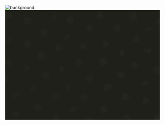 ![background](https://github.com/user-attachments/assets/1c0a9865-d872-420f-aeb3-a2f56d305b3c)
<svg width="4320" height="3072" viewBox="0 0 4320 3072" fill="none" xmlns="http://www.w3.org/2000/svg">
<g clip-path="url(#clip0_76_64)">
<rect width="4320" height="3072" fill="#1F2019"/>
<g clip-path="url(#clip1_76_64)">
<path d="M3911.95 618.413C3906.29 600.97 3904.92 583.294 3907.86 565.383C3910.8 547.472 3917.91 531.232 3929.2 516.664L3899.01 493.783C3897.47 492.764 3896.6 491.367 3896.42 489.594C3896.23 487.821 3896.75 486.21 3898 484.761C3898.92 483.444 3900.27 482.69 3902.05 482.501C3903.82 482.311 3905.48 482.726 3907.02 483.746L3937.21 506.626C3948.36 495.264 3961.34 486.471 3976.14 480.247C3990.94 474.023 4006.3 470.898 4022.23 470.872L4026.99 433.293C4027.34 431.479 4028.2 430.004 4029.58 428.87C4030.95 427.735 4032.44 427.297 4034.03 427.555C4035.93 427.68 4037.45 428.43 4038.59 429.806C4039.72 431.182 4040.12 432.777 4039.77 434.591L4035 472.17C4053.31 474.291 4069.89 480.566 4084.75 490.995C4099.6 501.424 4111.28 514.764 4119.78 531.015L3911.95 618.413ZM3957.71 568.599C3961.02 567.208 3963.33 564.892 3964.65 561.649C3965.98 558.406 3965.94 555.131 3964.55 551.824C3963.16 548.518 3960.85 546.203 3957.6 544.881C3954.36 543.558 3951.08 543.591 3947.78 544.982C3944.47 546.372 3942.16 548.689 3940.83 551.932C3939.51 555.175 3939.55 558.45 3940.94 561.756C3942.33 565.062 3944.64 567.377 3947.89 568.7C3951.13 570.023 3954.4 569.989 3957.71 568.599ZM4052.18 528.872C4055.48 527.482 4057.8 525.165 4059.12 521.922C4060.44 518.679 4060.41 515.404 4059.02 512.098C4057.63 508.792 4055.31 506.477 4052.07 505.154C4048.83 503.831 4045.55 503.865 4042.25 505.255C4038.94 506.646 4036.62 508.963 4035.3 512.206C4033.98 515.449 4034.01 518.723 4035.4 522.03C4036.79 525.336 4039.11 527.651 4042.35 528.974C4045.6 530.296 4048.87 530.263 4052.18 528.872Z" fill="#444830" fill-opacity="0.1"/>
</g>
<g clip-path="url(#clip2_76_64)">
<path d="M3813.04 2138.7C3806.2 2121.68 3803.64 2104.14 3805.35 2086.07C3807.07 2068 3813.06 2051.32 3823.34 2036.02L3791.67 2015.24C3790.06 2014.33 3789.1 2012.99 3788.79 2011.23C3788.48 2009.48 3788.9 2007.84 3790.04 2006.3C3790.88 2004.93 3792.17 2004.08 3793.93 2003.78C3795.69 2003.47 3797.37 2003.77 3798.97 2004.68L3830.65 2025.46C3841.01 2013.37 3853.36 2003.71 3867.7 1996.5C3882.04 1989.28 3897.16 1985.12 3913.04 1984.02L3915.25 1946.2C3915.47 1944.37 3916.23 1942.84 3917.53 1941.61C3918.82 1940.39 3920.27 1939.85 3921.88 1940C3923.79 1939.99 3925.36 1940.64 3926.58 1941.94C3927.81 1943.23 3928.31 1944.8 3928.08 1946.63L3925.88 1984.45C3944.29 1985.32 3961.26 1990.45 3976.79 1999.85C3992.31 2009.25 4004.87 2021.77 4014.46 2037.4L3813.04 2138.7ZM3855.31 2085.9C3858.51 2084.29 3860.66 2081.82 3861.76 2078.49C3862.86 2075.17 3862.61 2071.9 3861 2068.7C3859.38 2065.49 3856.92 2063.34 3853.59 2062.24C3850.27 2061.14 3847 2061.4 3843.8 2063.01C3840.59 2064.62 3838.44 2067.09 3837.34 2070.41C3836.24 2073.74 3836.5 2077 3838.11 2080.21C3839.72 2083.41 3842.19 2085.57 3845.51 2086.67C3848.84 2087.76 3852.1 2087.51 3855.31 2085.9ZM3946.86 2039.85C3950.07 2038.24 3952.22 2035.77 3953.32 2032.45C3954.42 2029.12 3954.16 2025.86 3952.55 2022.65C3950.94 2019.45 3948.47 2017.3 3945.14 2016.2C3941.82 2015.1 3938.55 2015.35 3935.35 2016.96C3932.15 2018.57 3929.99 2021.04 3928.89 2024.37C3927.79 2027.69 3928.05 2030.96 3929.66 2034.16C3931.27 2037.37 3933.74 2039.52 3937.07 2040.62C3940.39 2041.72 3943.66 2041.46 3946.86 2039.85Z" fill="#444830" fill-opacity="0.1"/>
</g>
<g clip-path="url(#clip3_76_64)">
<path d="M1657.16 824.12C1651.99 806.522 1651.13 788.814 1654.58 770.994C1658.03 753.175 1665.61 737.146 1677.31 722.908L1647.79 699.171C1646.28 698.107 1645.46 696.686 1645.32 694.909C1645.18 693.131 1645.75 691.535 1647.04 690.122C1648 688.833 1649.38 688.118 1651.15 687.979C1652.93 687.841 1654.58 688.303 1656.09 689.367L1685.61 713.104C1697.08 702.066 1710.31 693.649 1725.28 687.853C1740.25 682.056 1755.7 679.374 1771.62 679.804L1777.46 642.378C1777.86 640.574 1778.76 639.125 1780.17 638.031C1781.58 636.936 1783.07 636.541 1784.66 636.844C1786.56 637.023 1788.06 637.817 1789.15 639.225C1790.24 640.633 1790.59 642.238 1790.19 644.042L1784.35 681.469C1802.59 684.114 1818.99 690.862 1833.53 701.713C1848.08 712.565 1859.37 726.234 1867.41 742.722L1657.16 824.12ZM1704.32 775.64C1707.67 774.345 1710.05 772.095 1711.46 768.891C1712.88 765.688 1712.94 762.413 1711.64 759.069C1710.35 755.724 1708.1 753.344 1704.9 751.928C1701.69 750.513 1698.42 750.452 1695.07 751.747C1691.73 753.042 1689.35 755.292 1687.93 758.495C1686.52 761.699 1686.46 764.973 1687.75 768.318C1689.05 771.663 1691.3 774.043 1694.5 775.459C1697.7 776.874 1700.98 776.934 1704.32 775.64ZM1799.89 738.64C1803.24 737.345 1805.62 735.096 1807.03 731.892C1808.45 728.689 1808.51 725.414 1807.21 722.07C1805.92 718.725 1803.67 716.344 1800.46 714.929C1797.26 713.514 1793.99 713.453 1790.64 714.748C1787.3 716.043 1784.92 718.293 1783.5 721.496C1782.08 724.7 1782.02 727.974 1783.32 731.319C1784.61 734.664 1786.86 737.044 1790.07 738.46C1793.27 739.875 1796.55 739.935 1799.89 738.64Z" fill="#444830" fill-opacity="0.1"/>
</g>
<path d="M80.6349 952.633C67.0773 940.282 57.1419 925.598 50.8288 908.581C44.5158 891.564 42.6594 873.932 45.2597 855.685L7.70352 850.746C5.86016 850.622 4.41725 849.837 3.37479 848.39C2.33232 846.943 1.99263 845.283 2.35573 843.408C2.51074 841.804 3.31163 840.481 4.75839 839.438C6.20515 838.396 7.85021 837.937 9.69356 838.06L47.2498 843C51.3206 827.605 58.2458 813.541 68.0254 800.808C77.8051 788.075 89.6068 777.756 103.431 769.852L88.9709 734.841C88.376 733.092 88.3955 731.384 89.0295 729.717C89.6635 728.051 90.7354 726.936 92.245 726.372C93.9626 725.538 95.6548 725.437 97.3215 726.071C98.9882 726.705 100.119 727.897 100.714 729.646L115.174 764.657C132.132 757.438 149.647 754.684 167.716 756.394C185.785 758.104 202.535 763.916 217.966 773.829L80.6349 952.633ZM95.7382 886.702C97.923 883.857 98.7876 880.699 98.332 877.226C97.8764 873.753 96.2263 870.925 93.3817 868.74C90.5371 866.555 87.3784 865.69 83.9057 866.146C80.433 866.602 77.6043 868.252 75.4195 871.096C73.2347 873.941 72.3701 877.1 72.8256 880.572C73.2812 884.045 74.9313 886.874 77.776 889.059C80.6206 891.243 83.7792 892.108 87.2519 891.652C90.7246 891.197 93.5534 889.547 95.7382 886.702ZM158.161 805.427C160.346 802.583 161.211 799.424 160.755 795.951C160.3 792.478 158.649 789.65 155.805 787.465C152.96 785.28 149.802 784.415 146.329 784.871C142.856 785.327 140.027 786.977 137.843 789.821C135.658 792.666 134.793 795.825 135.249 799.297C135.704 802.77 137.354 805.599 140.199 807.784C143.044 809.968 146.202 810.833 149.675 810.377C153.148 809.922 155.976 808.272 158.161 805.427Z" fill="#444830" fill-opacity="0.1"/>
<path d="M3338.39 1813.69C3338.39 1873.72 3289.72 1922.39 3229.69 1922.39C3169.66 1922.39 3121 1873.72 3121 1813.69C3121 1753.66 3169.66 1705 3229.69 1705C3289.72 1705 3338.39 1753.66 3338.39 1813.69Z" fill="#444830" fill-opacity="0.1"/>
<path d="M2452.39 1900.69C2452.39 1960.72 2403.72 2009.39 2343.69 2009.39C2283.66 2009.39 2235 1960.72 2235 1900.69C2235 1840.66 2283.66 1792 2343.69 1792C2403.72 1792 2452.39 1840.66 2452.39 1900.69Z" fill="#444830" fill-opacity="0.1"/>
<path d="M3462.8 174.645C3458.03 158.549 3455.64 150.501 3456.08 143.187C3456.73 132.601 3461.4 122.699 3469.14 115.535C3474.48 110.585 3482.17 107.401 3497.55 101.033L3575.19 68.8786C3593.78 61.1776 3603.08 57.3271 3611.44 57.4341C3623.54 57.5891 3634.99 63.1172 3642.72 72.5376C3648.06 79.0438 3650.95 88.7764 3656.72 108.242L3680.02 186.825C3684.8 202.921 3687.18 210.969 3686.74 218.283C3686.09 228.869 3681.42 238.771 3673.69 245.935C3668.34 250.885 3660.65 254.069 3645.28 260.437L3567.64 292.591C3549.04 300.292 3539.74 304.143 3531.38 304.036C3519.28 303.881 3507.83 298.353 3500.1 288.932C3494.76 282.426 3491.87 272.694 3486.1 253.228L3462.8 174.645Z" fill="#444830" fill-opacity="0.1"/>
<path d="M2642.8 1427.64C2638.03 1411.55 2635.64 1403.5 2636.08 1396.19C2636.73 1385.6 2641.4 1375.7 2649.14 1368.53C2654.48 1363.58 2662.17 1360.4 2677.55 1354.03L2755.19 1321.88C2773.78 1314.18 2783.08 1310.33 2791.44 1310.43C2803.54 1310.59 2814.99 1316.12 2822.72 1325.54C2828.06 1332.04 2830.95 1341.78 2836.72 1361.24L2860.02 1439.82C2864.8 1455.92 2867.18 1463.97 2866.74 1471.28C2866.09 1481.87 2861.42 1491.77 2853.69 1498.93C2848.34 1503.88 2840.65 1507.07 2825.28 1513.44L2747.64 1545.59C2729.04 1553.29 2719.74 1557.14 2711.38 1557.04C2699.28 1556.88 2687.83 1551.35 2680.1 1541.93C2674.76 1535.43 2671.87 1525.69 2666.1 1506.23L2642.8 1427.64Z" fill="#444830" fill-opacity="0.1"/>
<path d="M4460.31 328.33C4460.31 358.707 4460.31 373.896 4455.54 385.945C4448.63 403.386 4434.82 417.195 4417.38 424.1C4405.33 428.871 4390.14 428.871 4359.77 428.871H4343.46C4313.09 428.871 4297.9 428.871 4285.85 424.1C4268.41 417.195 4254.6 403.386 4247.69 385.945C4242.92 373.896 4242.92 358.707 4242.92 328.33L4242.92 312.026C4242.92 281.648 4242.92 266.459 4247.69 254.41C4254.6 236.969 4268.41 223.16 4285.85 216.255C4297.9 211.484 4313.09 211.484 4343.46 211.484L4359.77 211.484C4390.14 211.484 4405.33 211.484 4417.38 216.255C4434.82 223.16 4448.63 236.969 4455.54 254.41C4460.31 266.459 4460.31 281.648 4460.31 312.026V328.33Z" fill="#444830" fill-opacity="0.1"/>
<path d="M3955.05 2449.87C3946.58 2441.75 3937.97 2433.52 3927.85 2427.92C3917.74 2422.29 3905.75 2419.52 3895.03 2422.94C3885.61 2425.96 3878.06 2433.47 3872.78 2442.14C3867.5 2450.81 3864.18 2460.69 3860.93 2470.47C3852.14 2496.89 3843.33 2523.32 3834.54 2549.76C3830.36 2562.3 3826.12 2575.37 3827.43 2588.76C3829.02 2604.94 3839.17 2619.28 3852.75 2626.92C3866.95 2634.91 3885.35 2629.4 3898.6 2622.94C3913.13 2615.86 3926.6 2605.98 3942.24 2602.1C3955.64 2598.76 3969.72 2600.08 3983.58 2600.13C3997.42 2600.17 4011.92 2598.7 4023.27 2590.69C4037.37 2580.76 4044.3 2560.78 4039.6 2543.21C4035.3 2527.18 4011.22 2503.68 4011.22 2503.68C4011.22 2503.68 3973.77 2467.81 3955.05 2449.87Z" fill="#444830" fill-opacity="0.1"/>
<path d="M1196.1 1928.52C1193.9 1932.14 1192.8 1933.95 1191.7 1935.36C1183.08 1946.38 1168.04 1950.06 1155.31 1944.26C1153.68 1943.52 1151.87 1942.42 1148.25 1940.23L1027.78 1867.1C1024.16 1864.9 1022.35 1863.8 1020.93 1862.7C1009.92 1854.08 1006.24 1839.04 1012.04 1826.31C1012.78 1824.68 1013.88 1822.87 1016.07 1819.25L1052.64 1759.01C1082.81 1709.3 1147.58 1693.46 1197.29 1723.64C1247 1753.81 1262.84 1818.58 1232.66 1868.29L1196.1 1928.52Z" fill="#444830" fill-opacity="0.1"/>
<path d="M2599.1 42.4317C2599.59 41.4041 2599.83 40.8903 2600.05 40.4622C2607.46 25.8867 2624.92 19.588 2639.93 26.0802C2640.37 26.2709 2640.89 26.5124 2641.91 26.9953C2647.39 29.571 2650.13 30.8588 2652.42 32.0197C2730.15 71.5417 2763.75 164.706 2729.12 244.743C2728.1 247.094 2726.82 249.834 2724.24 255.314C2723.76 256.342 2723.52 256.856 2723.3 257.284C2715.89 271.86 2698.42 278.158 2683.41 271.666C2682.97 271.475 2682.46 271.234 2681.43 270.751L2567.57 217.241C2555.04 211.354 2548.78 208.41 2544.73 204.107C2538.88 197.879 2535.86 189.508 2536.39 180.977C2536.76 175.083 2539.71 168.819 2545.59 156.291L2599.1 42.4317Z" fill="#444830" fill-opacity="0.1"/>
<path d="M165.873 1536.36C161.356 1547.92 148.323 1553.63 136.764 1549.11L-23.8518 1486.35C-35.4115 1481.83 -41.1206 1468.8 -36.6035 1457.24L-34.8924 1452.86C-13.044 1396.95 49.9937 1369.34 105.906 1391.18C161.819 1413.03 189.433 1476.07 167.584 1531.98L165.873 1536.36Z" fill="#444830" fill-opacity="0.1"/>
<path d="M2001.94 2762.11C2009.11 2772.24 2006.72 2786.26 1996.59 2793.44L1855.87 2893.11C1845.74 2900.28 1831.71 2897.88 1824.54 2887.76L1821.82 2883.92C1787.13 2834.93 1798.71 2767.09 1847.7 2732.4C1896.69 2697.7 1964.52 2709.29 1999.22 2758.27L2001.94 2762.11Z" fill="#444830" fill-opacity="0.1"/>
<path d="M330.313 2432.13C269.675 2460.32 205.775 2451.46 187.587 2412.34C169.4 2373.22 203.812 2318.65 264.449 2290.46C325.087 2262.27 388.987 2271.13 407.175 2310.25C425.362 2349.37 390.95 2403.94 330.313 2432.13Z" fill="#444830" fill-opacity="0.1"/>
<path d="M1361.14 2339.03C1397.18 2302.99 1455.61 2302.99 1491.64 2339.03C1527.68 2375.06 1527.68 2433.49 1491.64 2469.53L1461.53 2499.64C1425.49 2535.68 1367.06 2535.68 1331.03 2499.64C1294.99 2463.61 1294.99 2405.18 1331.03 2369.14L1361.14 2339.03Z" fill="#444830" fill-opacity="0.1"/>
<path d="M2749.42 872.361C2755.98 852.768 2759.25 842.972 2764.62 838.034C2772.41 830.876 2783.53 828.644 2793.47 832.248C2800.33 834.734 2807.13 842.509 2820.74 858.058L2894.24 942.062C2907.72 957.462 2914.45 965.162 2916.01 972.245C2918.27 982.515 2914.64 993.191 2906.58 999.965C2901.03 1004.64 2890.99 1006.65 2870.91 1010.68L2761.98 1032.52C2741.9 1036.55 2731.86 1038.57 2724.93 1036.4C2714.88 1033.25 2707.42 1024.8 2705.54 1014.45C2704.25 1007.32 2707.5 997.616 2713.99 978.211L2749.42 872.361Z" fill="#444830" fill-opacity="0.1"/>
<path d="M1434.42 989.361C1440.98 969.768 1444.25 959.972 1449.62 955.034C1457.41 947.876 1468.53 945.644 1478.47 949.248C1485.33 951.734 1492.13 959.509 1505.74 975.058L1579.24 1059.06C1592.72 1074.46 1599.45 1082.16 1601.01 1089.25C1603.27 1099.52 1599.64 1110.19 1591.58 1116.97C1586.03 1121.64 1575.99 1123.65 1555.91 1127.68L1446.98 1149.52C1426.9 1153.55 1416.86 1155.57 1409.93 1153.4C1399.88 1150.25 1392.42 1141.8 1390.54 1131.45C1389.25 1124.32 1392.5 1114.62 1398.99 1095.21L1434.42 989.361Z" fill="#444830" fill-opacity="0.1"/>
<path d="M3303.05 1281.82C3291.62 1296.79 3285.9 1304.27 3279.29 1307.68C3269.73 1312.62 3258.34 1312.62 3248.77 1307.68C3242.16 1304.27 3236.45 1296.79 3225.01 1281.82L3187.03 1232.11C3180.07 1223.01 3176.59 1218.46 3174.87 1213.58C3172.38 1206.53 3172.38 1198.85 3174.87 1191.8C3176.59 1186.93 3180.07 1182.38 3187.03 1173.27L3225.01 1123.56C3236.45 1108.6 3242.16 1101.11 3248.77 1097.7C3258.34 1092.77 3269.73 1092.77 3279.29 1097.7C3285.9 1101.11 3291.62 1108.6 3303.05 1123.56L3341.04 1173.27C3347.99 1182.38 3351.47 1186.93 3353.19 1191.8C3355.68 1198.85 3355.68 1206.53 3353.19 1213.58C3351.47 1218.46 3347.99 1223.01 3341.04 1232.11L3303.05 1281.82Z" fill="#444830" fill-opacity="0.1"/>
<path d="M1777.33 2218.81C1763.16 2231.23 1756.08 2237.43 1748.93 2239.47C1738.58 2242.42 1727.41 2240.17 1719.01 2233.44C1713.21 2228.79 1709.08 2220.33 1700.82 2203.39L1673.41 2147.16C1668.39 2136.86 1665.88 2131.71 1665.15 2126.6C1664.1 2119.19 1665.62 2111.66 1669.45 2105.24C1672.11 2100.81 1676.41 2097.03 1685.03 2089.48L1732.09 2048.26C1746.25 2035.84 1753.34 2029.63 1760.49 2027.6C1770.84 2024.65 1782.01 2026.9 1790.41 2033.63C1796.21 2038.27 1800.34 2046.74 1808.59 2063.67L1836.01 2119.9C1841.03 2130.2 1843.54 2135.35 1844.26 2140.47C1845.31 2147.87 1843.8 2155.4 1839.96 2161.82C1837.31 2166.26 1833 2170.04 1824.38 2177.59L1777.33 2218.81Z" fill="#444830" fill-opacity="0.1"/>
<path d="M3110.88 410.958C3118.04 399.014 3135.35 399.014 3142.5 410.958L3150.55 424.391C3154.73 431.356 3162.97 434.77 3170.85 432.796L3186.04 428.989C3199.54 425.605 3211.78 437.843 3208.4 451.35L3204.59 466.54C3202.62 474.417 3206.03 482.658 3213 486.832L3226.43 494.882C3238.37 502.039 3238.37 519.347 3226.43 526.505L3213 534.554C3206.03 538.728 3202.62 546.969 3204.59 554.846L3208.4 570.036C3211.78 583.543 3199.54 595.782 3186.04 592.397L3170.85 588.59C3162.97 586.616 3154.73 590.03 3150.55 596.996L3142.5 610.428C3135.35 622.372 3118.04 622.372 3110.88 610.428L3102.83 596.996C3098.66 590.03 3090.42 586.616 3082.54 588.59L3067.35 592.397C3053.84 595.782 3041.6 583.543 3044.99 570.036L3048.8 554.846C3050.77 546.969 3047.36 538.728 3040.39 534.554L3026.96 526.505C3015.01 519.347 3015.01 502.039 3026.96 494.882L3040.39 486.832C3047.36 482.658 3050.77 474.417 3048.8 466.54L3044.99 451.35C3041.6 437.843 3053.84 425.605 3067.35 428.989L3082.54 432.796C3090.42 434.77 3098.66 431.356 3102.83 424.391L3110.88 410.958Z" fill="#444830" fill-opacity="0.1"/>
<path d="M2952.4 2090.89C2959.99 2098.29 2963.78 2101.99 2966.37 2106.24C2970.11 2112.39 2972.09 2119.44 2972.11 2126.64C2972.12 2131.62 2970.81 2136.75 2968.2 2147.02L2960.24 2178.31C2957.63 2188.58 2956.32 2193.72 2953.93 2198.08C2950.48 2204.4 2945.37 2209.64 2939.14 2213.26C2934.84 2215.75 2929.74 2217.19 2919.54 2220.06L2825.23 2246.61C2815.03 2249.48 2809.93 2250.91 2804.96 2251.03C2797.76 2251.19 2790.66 2249.39 2784.42 2245.8C2780.11 2243.32 2776.31 2239.62 2768.73 2232.22L2745.61 2209.68C2738.03 2202.28 2734.23 2198.58 2731.65 2194.33C2727.91 2188.18 2725.92 2181.13 2725.9 2173.93C2725.89 2168.95 2727.2 2163.82 2729.81 2153.55L2737.77 2122.26C2740.38 2111.99 2741.69 2106.86 2744.08 2102.49C2747.53 2096.18 2752.65 2090.93 2758.87 2087.32C2763.18 2084.82 2768.28 2083.38 2778.48 2080.51L2872.78 2053.97C2882.98 2051.09 2888.08 2049.66 2893.06 2049.54C2900.25 2049.38 2907.35 2051.19 2913.59 2054.77C2917.91 2057.25 2921.7 2060.95 2929.29 2068.35L2952.4 2090.89Z" fill="#444830" fill-opacity="0.1"/>
<path d="M239.553 2827.14C248.7 2812.03 266.532 2804.53 283.724 2808.56L363.292 2827.22C380.484 2831.25 393.125 2845.89 394.604 2863.49L401.449 2944.93C402.928 2962.52 392.908 2979.07 376.63 2985.92L301.292 3017.59C285.014 3024.44 266.181 3020.02 254.641 3006.65L201.235 2944.79C189.696 2931.42 188.076 2912.15 197.222 2897.04L239.553 2827.14Z" fill="#444830" fill-opacity="0.1"/>
<path d="M1807.57 185.878C1821.74 181.78 1828.82 179.73 1835.54 179.864C1845.24 180.058 1854.62 183.444 1862.21 189.499C1867.46 193.686 1871.6 199.788 1879.88 211.994L1898.5 239.44C1903.41 246.688 1905.87 250.312 1907.54 254.199C1909.95 259.817 1911.16 265.873 1911.11 271.984C1911.08 276.213 1910.21 280.505 1908.47 289.089L1901.77 322.284C1898.72 337.342 1897.2 344.871 1893.81 350.926C1888.89 359.684 1881.14 366.507 1871.83 370.27C1865.4 372.872 1857.73 373.428 1842.41 374.54L1807.69 377.059C1798.44 377.73 1793.82 378.066 1789.39 377.493C1783 376.666 1776.87 374.451 1771.42 371.002C1767.65 368.617 1764.31 365.404 1757.63 358.978L1732.53 334.854C1721.45 324.206 1715.91 318.882 1712.62 312.768C1707.87 303.923 1706.26 293.722 1708.08 283.846C1709.34 277.019 1712.98 270.255 1720.26 256.728L1736.31 226.908C1740.46 219.198 1742.54 215.342 1745.21 212.067C1749.08 207.332 1753.89 203.452 1759.33 200.67C1763.09 198.745 1767.3 197.529 1775.71 195.095L1807.57 185.878Z" fill="#444830" fill-opacity="0.1"/>
<path d="M4221.54 2919.44C4223.97 2917.3 4225.18 2916.24 4226.3 2915.37C4242.43 2902.88 4264.95 2902.88 4281.09 2915.37C4282.21 2916.24 4283.42 2917.3 4285.85 2919.44C4286.66 2920.16 4287.06 2920.51 4287.47 2920.86C4293.19 2925.65 4300 2928.94 4307.31 2930.43C4307.83 2930.53 4308.36 2930.63 4309.42 2930.82C4312.6 2931.39 4314.19 2931.68 4315.56 2932.01C4335.37 2936.87 4349.41 2954.51 4349.73 2974.95C4349.75 2976.36 4349.67 2977.98 4349.52 2981.21C4349.47 2982.29 4349.44 2982.84 4349.43 2983.37C4349.25 2990.83 4350.94 2998.23 4354.33 3004.88C4354.57 3005.35 4354.83 3005.83 4355.34 3006.78C4356.88 3009.63 4357.65 3011.05 4358.24 3012.34C4366.8 3030.88 4361.79 3052.89 4346.05 3065.88C4344.96 3066.77 4343.65 3067.72 4341.03 3069.62C4340.16 3070.25 4339.72 3070.57 4339.29 3070.89C4333.36 3075.41 4328.64 3081.34 4325.57 3088.14C4325.35 3088.63 4325.14 3089.13 4324.72 3090.13C4323.45 3093.11 4322.82 3094.6 4322.19 3095.86C4313.06 3114.14 4292.77 3123.93 4272.82 3119.69C4271.45 3119.39 4269.89 3118.96 4266.78 3118.09C4265.74 3117.8 4265.22 3117.65 4264.7 3117.52C4257.48 3115.69 4249.91 3115.69 4242.69 3117.52C4242.17 3117.65 4241.65 3117.8 4240.61 3118.09C4237.5 3118.96 4235.94 3119.39 4234.56 3119.69C4214.61 3123.93 4194.32 3114.14 4185.19 3095.86C4184.56 3094.6 4183.93 3093.11 4182.67 3090.13C4182.25 3089.13 4182.04 3088.63 4181.82 3088.14C4178.75 3081.34 4174.03 3075.41 4168.09 3070.89C4167.67 3070.57 4167.23 3070.25 4166.35 3069.62C4163.74 3067.72 4162.43 3066.77 4161.34 3065.88C4145.59 3052.89 4140.58 3030.88 4149.15 3012.34C4149.74 3011.05 4150.51 3009.63 4152.04 3006.78C4152.56 3005.83 4152.82 3005.35 4153.06 3004.88C4156.45 2998.23 4158.14 2990.83 4157.96 2983.37C4157.95 2982.84 4157.92 2982.29 4157.87 2981.21C4157.71 2977.98 4157.64 2976.36 4157.66 2974.95C4157.97 2954.51 4172.01 2936.87 4191.82 2932.01C4193.19 2931.68 4194.78 2931.39 4197.96 2930.82C4199.03 2930.63 4199.56 2930.53 4200.08 2930.43C4207.38 2928.94 4214.2 2925.65 4219.91 2920.86C4220.32 2920.51 4220.73 2920.16 4221.54 2919.44Z" fill="#444830" fill-opacity="0.1"/>
<path d="M985.625 1187.33C1006.75 1166.89 1040.34 1166.89 1061.46 1187.33C1067.92 1193.58 1075.84 1198.14 1084.5 1200.59C1112.82 1208.61 1129.61 1237.61 1122.42 1266.07C1120.22 1274.78 1120.22 1283.89 1122.42 1292.6C1129.61 1321.06 1112.82 1350.06 1084.5 1358.07C1075.84 1360.53 1067.92 1365.09 1061.46 1371.34C1040.34 1391.78 1006.75 1391.78 985.625 1371.34C979.162 1365.09 971.243 1360.53 962.579 1358.07C934.264 1350.06 917.469 1321.06 924.663 1292.6C926.864 1283.89 926.864 1274.78 924.663 1266.07C917.469 1237.61 934.264 1208.61 962.579 1200.59C971.243 1198.14 979.162 1193.58 985.625 1187.33Z" fill="#444830" fill-opacity="0.1"/>
<path d="M655.62 198.397C698.228 179.892 741.473 223.137 722.968 265.745L719.908 272.79C714.258 285.798 714.258 300.567 719.908 313.576L722.968 320.62C741.473 363.228 698.228 406.473 655.62 387.968L648.576 384.908C635.567 379.258 620.798 379.258 607.79 384.908L600.745 387.968C558.137 406.473 514.892 363.228 533.397 320.62L536.457 313.576C542.107 300.567 542.107 285.798 536.457 272.79L533.397 265.745C514.892 223.137 558.137 179.892 600.745 198.397L607.79 201.457C620.798 207.107 635.567 207.107 648.576 201.457L655.62 198.397Z" fill="#444830" fill-opacity="0.1"/>
<path d="M686.423 870.366C693.184 870.826 696.565 871.055 699.297 872.25C703.251 873.979 706.407 877.136 708.136 881.089C709.331 883.822 709.561 887.202 710.02 893.963L711.069 909.392C711.255 912.126 711.347 913.493 711.645 914.799C712.074 916.687 712.82 918.487 713.851 920.126C714.564 921.259 715.465 922.292 717.267 924.357L727.436 936.008C731.892 941.113 734.12 943.666 735.207 946.443C736.78 950.461 736.78 954.925 735.207 958.943C734.12 961.72 731.892 964.273 727.436 969.379L717.267 981.03C715.465 983.095 714.564 984.127 713.851 985.261C712.82 986.899 712.074 988.7 711.645 990.587C711.347 991.893 711.255 993.26 711.069 995.995L710.02 1011.42C709.561 1018.18 709.331 1021.56 708.136 1024.3C706.407 1028.25 703.251 1031.41 699.297 1033.14C696.565 1034.33 693.184 1034.56 686.423 1035.02L670.995 1036.07C668.26 1036.25 666.893 1036.35 665.587 1036.64C663.7 1037.07 661.899 1037.82 660.261 1038.85C659.127 1039.56 658.095 1040.47 656.03 1042.27L644.379 1052.44C639.273 1056.89 636.72 1059.12 633.943 1060.21C629.925 1061.78 625.461 1061.78 621.443 1060.21C618.666 1059.12 616.113 1056.89 611.008 1052.44L599.357 1042.27C597.292 1040.47 596.259 1039.56 595.126 1038.85C593.487 1037.82 591.687 1037.07 589.799 1036.64C588.493 1036.35 587.126 1036.25 584.392 1036.07L568.963 1035.02C562.202 1034.56 558.822 1034.33 556.089 1033.14C552.136 1031.41 548.979 1028.25 547.25 1024.3C546.055 1021.56 545.826 1018.18 545.366 1011.42L544.318 995.995C544.132 993.26 544.039 991.893 543.742 990.587C543.312 988.7 542.566 986.899 541.536 985.261C540.822 984.127 539.921 983.095 538.119 981.03L527.951 969.379C523.495 964.273 521.267 961.72 520.18 958.943C518.607 954.925 518.607 950.461 520.18 946.443C521.267 943.666 523.495 941.113 527.951 936.008L538.119 924.357C539.921 922.292 540.822 921.259 541.535 920.126C542.566 918.487 543.312 916.687 543.742 914.799C544.039 913.493 544.132 912.126 544.318 909.392L545.366 893.963C545.826 887.202 546.055 883.822 547.25 881.089C548.979 877.136 552.136 873.979 556.089 872.25C558.822 871.055 562.202 870.826 568.963 870.366L584.392 869.318C587.126 869.132 588.493 869.039 589.799 868.742C591.687 868.312 593.487 867.566 595.126 866.536C596.259 865.822 597.292 864.921 599.357 863.119L611.008 852.951C616.113 848.495 618.666 846.267 621.443 845.18C625.461 843.607 629.925 843.607 633.943 845.18C636.72 846.267 639.273 848.495 644.379 852.951L656.03 863.119C658.095 864.921 659.127 865.822 660.261 866.536C661.899 867.566 663.7 868.312 665.587 868.742C666.893 869.039 668.26 869.132 670.995 869.318L686.423 870.366Z" fill="#444830" fill-opacity="0.1"/>
<path d="M72.3235 1936.16C89.8793 1968.88 76.6152 1998.51 42.7603 2007.54C33.7281 2041.39 4.10502 2054.65 -28.6163 2037.1C-61.3377 2054.66 -90.9607 2041.39 -99.9896 2007.54C-133.845 1998.51 -147.109 1968.88 -129.553 1936.16C-147.109 1903.44 -133.845 1873.82 -99.9896 1864.79C-90.9607 1830.93 -61.3377 1817.67 -28.6163 1835.23C4.10502 1817.67 33.7281 1830.93 42.7569 1864.79C76.6152 1873.82 89.8759 1903.44 72.3235 1936.16Z" fill="#444830" fill-opacity="0.1"/>
<path d="M1368.19 77.0739C1368.72 72.8803 1368.98 70.7835 1369.38 70.4089C1369.96 69.8637 1370.86 69.8637 1371.44 70.4089C1371.84 70.7835 1372.1 72.8803 1372.63 77.0739L1379.3 130.397C1379.51 132.09 1379.61 132.936 1379.92 133.285C1380.36 133.792 1381.08 133.946 1381.69 133.663C1382.1 133.469 1382.54 132.739 1383.42 131.279L1411.09 85.2931C1413.26 81.6765 1414.35 79.8683 1414.86 79.689C1415.61 79.4281 1416.44 79.7966 1416.75 80.5319C1416.96 81.0371 1416.35 83.0599 1415.13 87.1053L1399.65 138.546C1399.16 140.179 1398.92 140.995 1399.05 141.438C1399.25 142.082 1399.85 142.517 1400.52 142.507C1400.98 142.501 1401.68 142.013 1403.07 141.039L1446.94 110.342C1450.39 107.928 1452.12 106.72 1452.66 106.768C1453.45 106.836 1454.06 107.509 1454.04 108.308C1454.03 108.856 1452.66 110.455 1449.91 113.653L1414.96 154.316C1413.85 155.607 1413.29 156.252 1413.24 156.713C1413.16 157.381 1413.53 158.023 1414.14 158.288C1414.57 158.47 1415.4 158.31 1417.07 157.99L1469.57 147.889C1473.7 147.094 1475.76 146.697 1476.24 146.963C1476.93 147.349 1477.21 148.21 1476.88 148.933C1476.64 149.43 1474.74 150.329 1470.94 152.126L1422.56 174.981C1421.02 175.707 1420.26 176.069 1420.02 176.468C1419.68 177.046 1419.75 177.783 1420.21 178.277C1420.52 178.617 1421.35 178.811 1423 179.2L1475.05 191.442C1479.14 192.405 1481.19 192.886 1481.52 193.324C1481.99 193.961 1481.9 194.862 1481.3 195.385C1480.89 195.744 1478.79 195.787 1474.58 195.873L1421.14 196.968C1419.45 197.002 1418.6 197.02 1418.22 197.287C1417.67 197.675 1417.45 198.379 1417.66 199.017C1417.81 199.456 1418.49 199.971 1419.84 201.002L1462.43 233.47C1465.78 236.024 1467.46 237.301 1467.58 237.835C1467.76 238.613 1467.31 239.397 1466.55 239.63C1466.03 239.789 1464.09 238.969 1460.22 237.329L1410.95 216.474C1409.39 215.812 1408.61 215.481 1408.16 215.571C1407.5 215.702 1407.01 216.252 1406.95 216.923C1406.9 217.385 1407.31 218.132 1408.13 219.627L1433.91 266.707C1435.94 270.41 1436.95 272.261 1436.85 272.8C1436.7 273.584 1435.97 274.116 1435.18 274.018C1434.64 273.95 1433.2 272.409 1430.32 269.326L1393.76 230.128C1392.59 228.884 1392.01 228.262 1391.56 228.159C1390.91 228.009 1390.24 228.31 1389.91 228.898C1389.69 229.303 1389.76 230.153 1389.9 231.853L1394.4 285.405C1394.76 289.617 1394.94 291.723 1394.62 292.172C1394.17 292.827 1393.29 293.015 1392.61 292.603C1392.14 292.32 1391.45 290.324 1390.07 286.332L1372.52 235.568C1371.96 233.956 1371.68 233.151 1371.32 232.873C1370.78 232.469 1370.04 232.469 1369.51 232.873C1369.14 233.151 1368.86 233.956 1368.3 235.568L1350.75 286.332C1349.37 290.324 1348.68 292.32 1348.21 292.603C1347.53 293.015 1346.65 292.827 1346.2 292.172C1345.89 291.723 1346.06 289.617 1346.42 285.405L1350.92 231.853C1351.06 230.153 1351.13 229.303 1350.91 228.898C1350.58 228.31 1349.91 228.009 1349.26 228.159C1348.81 228.262 1348.23 228.884 1347.07 230.128L1310.5 269.326C1307.62 272.409 1306.18 273.95 1305.64 274.018C1304.85 274.116 1304.13 273.584 1303.97 272.8C1303.87 272.261 1304.88 270.41 1306.91 266.707L1332.69 219.627C1333.51 218.132 1333.92 217.385 1333.88 216.923C1333.82 216.252 1333.32 215.702 1332.67 215.571C1332.21 215.481 1331.43 215.812 1329.87 216.474L1280.6 237.329C1276.73 238.969 1274.79 239.789 1274.27 239.63C1273.51 239.397 1273.06 238.613 1273.24 237.835C1273.36 237.301 1275.04 236.024 1278.39 233.47L1320.98 201.002C1322.33 199.971 1323.01 199.456 1323.16 199.017C1323.38 198.379 1323.15 197.675 1322.6 197.287C1322.22 197.02 1321.37 197.002 1319.68 196.968L1266.24 195.873C1262.03 195.787 1259.93 195.744 1259.52 195.385C1258.92 194.862 1258.83 193.961 1259.3 193.324C1259.63 192.886 1261.68 192.405 1265.77 191.442L1317.82 179.2C1319.47 178.811 1320.3 178.617 1320.61 178.277C1321.07 177.783 1321.15 177.046 1320.8 176.468C1320.57 176.069 1319.8 175.707 1318.26 174.981L1269.88 152.126C1266.08 150.329 1264.18 149.43 1263.95 148.933C1263.61 148.21 1263.89 147.349 1264.58 146.963C1265.06 146.697 1267.12 147.094 1271.25 147.889L1323.75 157.99C1325.42 158.31 1326.25 158.47 1326.68 158.288C1327.29 158.023 1327.66 157.381 1327.58 156.713C1327.53 156.252 1326.97 155.607 1325.86 154.316L1290.91 113.653C1288.16 110.455 1286.79 108.856 1286.78 108.308C1286.76 107.509 1287.37 106.836 1288.16 106.768C1288.7 106.72 1290.43 107.928 1293.88 110.342L1337.75 141.039C1339.15 142.013 1339.84 142.501 1340.3 142.507C1340.97 142.517 1341.57 142.082 1341.77 141.438C1341.9 140.995 1341.66 140.179 1341.17 138.546L1325.69 87.1053C1324.47 83.0599 1323.86 81.0371 1324.07 80.5319C1324.38 79.7966 1325.21 79.4281 1325.96 79.689C1326.47 79.8683 1327.56 81.6765 1329.74 85.2931L1357.4 131.279C1358.28 132.739 1358.72 133.469 1359.13 133.663C1359.74 133.946 1360.46 133.792 1360.9 133.285C1361.21 132.936 1361.31 132.09 1361.53 130.397L1368.19 77.0739Z" fill="#444830" fill-opacity="0.1"/>
<path d="M3670.87 764.264C3685.8 689.245 3636.17 689.245 3651.1 764.264C3636.17 689.245 3590.32 708.233 3632.82 771.834C3590.32 708.233 3555.23 743.321 3618.83 785.817C3555.23 743.321 3536.25 789.171 3611.26 804.087C3536.25 789.163 3536.25 838.789 3611.26 823.864C3536.25 838.789 3555.24 884.631 3618.83 842.135C3555.24 884.631 3590.33 919.719 3632.82 856.118C3590.32 919.71 3636.17 938.697 3651.09 863.688C3636.16 938.706 3685.79 938.706 3670.86 863.688C3685.79 938.706 3731.63 919.71 3689.13 856.118C3731.63 919.71 3766.72 884.622 3703.12 842.135C3766.71 884.631 3785.7 838.78 3710.69 823.864C3785.71 838.789 3785.71 789.163 3710.69 804.087C3785.71 789.163 3766.71 743.321 3703.12 785.817C3766.71 743.321 3731.62 708.233 3689.13 771.834C3731.63 708.242 3685.78 689.254 3670.86 764.264H3670.87Z" fill="#444830" fill-opacity="0.1"/>
<path d="M2182.87 956.264C2197.8 881.245 2148.17 881.245 2163.1 956.264C2148.17 881.245 2102.32 900.233 2144.82 963.834C2102.32 900.233 2067.23 935.321 2130.83 977.817C2067.23 935.321 2048.25 981.171 2123.26 996.087C2048.25 981.163 2048.25 1030.79 2123.26 1015.86C2048.25 1030.79 2067.24 1076.63 2130.83 1034.13C2067.24 1076.63 2102.33 1111.72 2144.82 1048.12C2102.32 1111.71 2148.17 1130.7 2163.09 1055.69C2148.16 1130.71 2197.79 1130.71 2182.86 1055.69C2197.79 1130.71 2243.63 1111.71 2201.13 1048.12C2243.63 1111.71 2278.72 1076.62 2215.12 1034.13C2278.71 1076.63 2297.7 1030.78 2222.69 1015.86C2297.71 1030.79 2297.71 981.163 2222.69 996.087C2297.71 981.163 2278.71 935.321 2215.12 977.817C2278.71 935.321 2243.62 900.233 2201.13 963.834C2243.63 900.242 2197.78 881.254 2182.86 956.264H2182.87Z" fill="#444830" fill-opacity="0.1"/>
<path d="M3280.18 2394.76C3275.81 2381.59 3275.86 2366.85 3281.36 2352.91C3293.77 2321.48 3329.17 2306 3360.44 2318.35C3374.59 2323.93 3385.47 2334.26 3391.99 2346.8C3405.3 2342.08 3420.26 2341.96 3434.38 2347.53C3465.58 2359.84 3480.81 2395.3 3468.4 2426.73C3462.9 2440.68 3452.88 2451.48 3440.71 2458.12C3445.07 2471.28 3445.01 2486.01 3439.5 2499.96C3427.1 2531.39 3391.75 2546.88 3360.56 2534.57C3346.44 2529 3335.59 2518.68 3329.09 2506.15C3315.76 2510.86 3300.77 2510.97 3286.61 2505.39C3255.35 2493.04 3240.06 2457.56 3252.46 2426.13C3257.96 2412.19 3268 2401.39 3280.18 2394.76Z" fill="#444830" fill-opacity="0.1"/>
<path d="M-14.8991 185.393C-36.8782 136.509 -13.086 78.1724 38.2422 55.0943C89.5704 32.0162 148.998 52.936 170.977 101.82L198.835 163.779C207.626 183.332 198.109 206.667 177.578 215.898C171.493 218.634 165.122 219.824 158.942 219.635C155.793 219.539 152.595 219.319 149.384 219.098C138.083 218.32 126.614 217.531 116.501 222.078L111.21 224.457C101.098 229.004 94.0764 238.107 87.1577 247.076C85.1918 249.625 83.2341 252.163 81.2162 254.582C77.2559 259.331 72.1381 263.306 66.0525 266.042C45.5212 275.273 21.7503 266.905 12.9587 247.352L-14.8991 185.393Z" fill="#444830" fill-opacity="0.1"/>
<path d="M2171.16 2349.09C2172.34 2348.12 2172.94 2347.63 2173.48 2347.22C2186.24 2337.59 2203.86 2337.59 2216.62 2347.22C2217.17 2347.63 2217.76 2348.12 2218.95 2349.09C2219.48 2349.52 2219.74 2349.74 2220 2349.94C2226.01 2354.66 2233.37 2357.33 2241.01 2357.57C2241.34 2357.58 2241.69 2357.58 2242.37 2357.59C2243.9 2357.61 2244.67 2357.62 2245.35 2357.66C2261.33 2358.46 2274.83 2369.76 2278.4 2385.33C2278.55 2385.99 2278.69 2386.74 2278.98 2388.24C2279.1 2388.91 2279.17 2389.25 2279.24 2389.57C2280.8 2397.04 2284.71 2403.81 2290.41 2408.89C2290.66 2409.11 2290.92 2409.33 2291.44 2409.78C2292.6 2410.78 2293.18 2411.28 2293.68 2411.74C2305.41 2422.6 2308.47 2439.92 2301.17 2454.13C2300.86 2454.73 2300.49 2455.4 2299.74 2456.73C2299.4 2457.33 2299.24 2457.63 2299.08 2457.92C2295.47 2464.64 2294.1 2472.34 2295.2 2479.89C2295.25 2480.22 2295.3 2480.55 2295.41 2481.23C2295.66 2482.74 2295.78 2483.49 2295.87 2484.16C2297.85 2500.01 2289.04 2515.23 2274.29 2521.44C2273.67 2521.71 2272.95 2521.98 2271.52 2522.52C2270.88 2522.76 2270.56 2522.88 2270.25 2523C2263.15 2525.83 2257.15 2530.86 2253.12 2537.34C2252.95 2537.63 2252.77 2537.92 2252.42 2538.51C2251.64 2539.82 2251.25 2540.48 2250.88 2541.05C2242.19 2554.45 2225.63 2560.47 2210.34 2555.77C2209.69 2555.57 2208.96 2555.32 2207.52 2554.81C2206.87 2554.59 2206.55 2554.47 2206.23 2554.37C2198.97 2551.99 2191.13 2551.99 2183.87 2554.37C2183.56 2554.47 2183.23 2554.59 2182.59 2554.81C2181.14 2555.32 2180.42 2555.57 2179.77 2555.77C2164.47 2560.47 2147.92 2554.45 2139.23 2541.05C2138.86 2540.48 2138.47 2539.82 2137.68 2538.51C2137.33 2537.92 2137.16 2537.63 2136.98 2537.34C2132.96 2530.86 2126.95 2525.83 2119.86 2523C2119.55 2522.88 2119.23 2522.76 2118.59 2522.52C2117.15 2521.98 2116.44 2521.71 2115.81 2521.44C2101.07 2515.23 2092.26 2500.01 2094.24 2484.16C2094.32 2483.49 2094.45 2482.74 2094.69 2481.23C2094.8 2480.55 2094.86 2480.22 2094.91 2479.89C2096 2472.34 2094.64 2464.64 2091.02 2457.92C2090.87 2457.63 2090.7 2457.33 2090.36 2456.73C2089.61 2455.4 2089.24 2454.73 2088.93 2454.13C2081.64 2439.92 2084.7 2422.6 2096.42 2411.74C2096.92 2411.28 2097.5 2410.78 2098.66 2409.78C2099.18 2409.33 2099.44 2409.11 2099.69 2408.89C2105.39 2403.81 2109.31 2397.04 2110.87 2389.57C2110.94 2389.25 2111 2388.91 2111.13 2388.24C2111.41 2386.74 2111.55 2385.99 2111.71 2385.33C2115.27 2369.76 2128.77 2358.46 2144.76 2357.66C2145.43 2357.62 2146.2 2357.61 2147.73 2357.59C2148.42 2357.58 2148.76 2357.58 2149.09 2357.57C2156.73 2357.33 2164.1 2354.66 2170.1 2349.94C2170.36 2349.74 2170.63 2349.52 2171.16 2349.09Z" fill="#444830" fill-opacity="0.1"/>
<path d="M1078.6 523.537C1083.25 516.154 1094.14 516.154 1098.78 523.537L1109.91 541.234C1112.97 546.088 1119.13 548.061 1124.49 545.904L1144.04 538.038C1152.2 534.757 1161.01 541.071 1160.37 549.735L1158.82 570.504C1158.4 576.2 1162.21 581.366 1167.83 582.73L1188.34 587.7C1196.89 589.774 1200.26 599.99 1194.57 606.626L1180.95 622.534C1177.21 626.897 1177.21 633.283 1180.95 637.646L1194.57 653.553C1200.26 660.19 1196.89 670.406 1188.34 672.479L1167.83 677.45C1162.21 678.813 1158.4 683.979 1158.82 689.676L1160.37 710.444C1161.01 719.109 1152.2 725.423 1144.04 722.141L1124.49 714.276C1119.13 712.119 1112.97 714.092 1109.91 718.946L1098.78 736.643C1094.14 744.025 1083.25 744.025 1078.6 736.643L1067.47 718.946C1064.42 714.092 1058.26 712.119 1052.9 714.276L1033.34 722.141C1025.19 725.423 1016.38 719.109 1017.02 710.444L1018.56 689.676C1018.99 683.979 1015.18 678.813 1009.55 677.45L989.048 672.48C980.493 670.406 977.127 660.19 982.812 653.553L996.44 637.646C1000.18 633.283 1000.18 626.897 996.44 622.534L982.812 606.626C977.127 599.99 980.493 589.774 989.048 587.7L1009.55 582.73C1015.18 581.366 1018.99 576.2 1018.56 570.504L1017.02 549.735C1016.38 541.071 1025.19 534.757 1033.34 538.038L1052.9 545.904C1058.26 548.061 1064.42 546.088 1067.47 541.234L1078.6 523.537Z" fill="#444830" fill-opacity="0.1"/>
<path d="M4243.16 1556.66L4163.17 1589.19L4168.35 1601.91L4141.08 1613L4147.73 1629.36L4131.37 1636.02L4143.2 1665.11L4128.66 1671.02L4161.19 1751.01L4175.73 1745.09L4187.56 1774.18L4203.92 1767.53L4210.58 1783.89L4237.84 1772.8L4243.02 1785.52L4323.01 1753L4317.83 1740.27L4345.1 1729.18L4338.45 1712.82L4354.81 1706.16L4342.98 1677.08L4357.52 1671.16L4324.99 1591.17L4310.45 1597.09L4298.62 1568L4282.26 1574.66L4275.61 1558.29L4248.34 1569.38L4243.16 1556.66Z" fill="#444830" fill-opacity="0.1"/>
<path d="M786.93 2077.79C787.448 2076.87 787.707 2076.41 788.023 2076.21C788.481 2075.93 789.058 2075.93 789.515 2076.21C789.831 2076.41 790.09 2076.87 790.608 2077.79L808.413 2109.62C808.732 2110.19 808.891 2110.48 809.106 2110.65C809.418 2110.9 809.821 2111.01 810.217 2110.95C810.49 2110.9 810.77 2110.74 811.331 2110.4L842.664 2091.74C843.576 2091.2 844.032 2090.93 844.402 2090.92C844.939 2090.9 845.439 2091.19 845.694 2091.66C845.871 2091.99 845.863 2092.52 845.849 2093.58L845.355 2130.05C845.346 2130.7 845.342 2131.03 845.442 2131.28C845.587 2131.66 845.881 2131.95 846.255 2132.1C846.512 2132.2 846.838 2132.19 847.491 2132.18L883.956 2131.69C885.018 2131.67 885.548 2131.67 885.874 2131.84C886.347 2132.1 886.635 2132.6 886.62 2133.14C886.61 2133.51 886.338 2133.96 885.795 2134.87L867.135 2166.21C866.801 2166.77 866.634 2167.05 866.592 2167.32C866.531 2167.72 866.639 2168.12 866.889 2168.43C867.062 2168.65 867.347 2168.81 867.917 2169.13L899.744 2186.93C900.67 2187.45 901.133 2187.71 901.327 2188.02C901.609 2188.48 901.609 2189.06 901.327 2189.52C901.133 2189.83 900.67 2190.09 899.744 2190.61L867.917 2208.41C867.347 2208.73 867.062 2208.89 866.889 2209.11C866.639 2209.42 866.531 2209.82 866.592 2210.22C866.634 2210.49 866.801 2210.77 867.135 2211.33L885.795 2242.66C886.338 2243.58 886.61 2244.03 886.62 2244.4C886.635 2244.94 886.347 2245.44 885.874 2245.69C885.548 2245.87 885.018 2245.86 883.956 2245.85L847.491 2245.36C846.838 2245.35 846.512 2245.34 846.255 2245.44C845.881 2245.59 845.587 2245.88 845.442 2246.25C845.342 2246.51 845.346 2246.84 845.355 2247.49L845.849 2283.96C845.863 2285.02 845.871 2285.55 845.694 2285.87C845.439 2286.35 844.939 2286.64 844.402 2286.62C844.032 2286.61 843.576 2286.34 842.664 2285.8L811.331 2267.13C810.77 2266.8 810.49 2266.63 810.217 2266.59C809.821 2266.53 809.418 2266.64 809.106 2266.89C808.891 2267.06 808.732 2267.35 808.413 2267.92L790.608 2299.74C790.09 2300.67 789.831 2301.13 789.515 2301.33C789.058 2301.61 788.481 2301.61 788.023 2301.33C787.707 2301.13 787.448 2300.67 786.93 2299.74L769.125 2267.92C768.807 2267.35 768.647 2267.06 768.432 2266.89C768.12 2266.64 767.717 2266.53 767.322 2266.59C767.049 2266.63 766.768 2266.8 766.208 2267.13L734.875 2285.8C733.963 2286.34 733.507 2286.61 733.136 2286.62C732.599 2286.64 732.1 2286.35 731.844 2285.87C731.668 2285.55 731.675 2285.02 731.689 2283.96L732.183 2247.49C732.192 2246.84 732.196 2246.51 732.097 2246.25C731.952 2245.88 731.657 2245.59 731.284 2245.44C731.026 2245.34 730.7 2245.35 730.048 2245.36L693.582 2245.85C692.521 2245.86 691.99 2245.87 691.664 2245.69C691.192 2245.44 690.903 2244.94 690.918 2244.4C690.928 2244.03 691.2 2243.58 691.743 2242.66L710.404 2211.33C710.737 2210.77 710.904 2210.49 710.947 2210.22C711.008 2209.82 710.9 2209.42 710.649 2209.11C710.476 2208.89 710.191 2208.73 709.622 2208.41L677.795 2190.61C676.868 2190.09 676.405 2189.83 676.211 2189.52C675.93 2189.06 675.93 2188.48 676.211 2188.02C676.405 2187.71 676.868 2187.45 677.795 2186.93L709.622 2169.13C710.191 2168.81 710.476 2168.65 710.649 2168.43C710.9 2168.12 711.008 2167.72 710.947 2167.32C710.904 2167.05 710.737 2166.77 710.404 2166.21L691.743 2134.87C691.2 2133.96 690.928 2133.51 690.918 2133.14C690.903 2132.6 691.192 2132.1 691.664 2131.84C691.99 2131.67 692.521 2131.67 693.582 2131.69L730.048 2132.18C730.7 2132.19 731.026 2132.2 731.284 2132.1C731.657 2131.95 731.952 2131.66 732.097 2131.28C732.196 2131.03 732.192 2130.7 732.183 2130.05L731.689 2093.58C731.675 2092.52 731.668 2091.99 731.844 2091.66C732.1 2091.19 732.599 2090.9 733.136 2090.92C733.507 2090.93 733.963 2091.2 734.875 2091.74L766.208 2110.4C766.768 2110.74 767.049 2110.9 767.322 2110.95C767.717 2111.01 768.12 2110.9 768.432 2110.65C768.647 2110.48 768.807 2110.19 769.125 2109.62L786.93 2077.79Z" fill="#444830" fill-opacity="0.1"/>
<path d="M2360.93 397.795C2361.45 396.868 2361.71 396.405 2362.02 396.211C2362.48 395.93 2363.06 395.93 2363.52 396.211C2363.83 396.405 2364.09 396.868 2364.61 397.795L2382.41 429.622C2382.73 430.191 2382.89 430.476 2383.11 430.649C2383.42 430.9 2383.82 431.008 2384.22 430.947C2384.49 430.904 2384.77 430.737 2385.33 430.404L2416.66 411.743C2417.58 411.2 2418.03 410.928 2418.4 410.918C2418.94 410.903 2419.44 411.192 2419.69 411.664C2419.87 411.99 2419.86 412.521 2419.85 413.582L2419.36 450.048C2419.35 450.7 2419.34 451.026 2419.44 451.284C2419.59 451.657 2419.88 451.952 2420.25 452.097C2420.51 452.196 2420.84 452.192 2421.49 452.183L2457.96 451.689C2459.02 451.675 2459.55 451.668 2459.87 451.844C2460.35 452.1 2460.64 452.599 2460.62 453.136C2460.61 453.507 2460.34 453.963 2459.8 454.875L2441.13 486.208C2440.8 486.768 2440.63 487.049 2440.59 487.322C2440.53 487.717 2440.64 488.12 2440.89 488.432C2441.06 488.647 2441.35 488.807 2441.92 489.125L2473.74 506.93C2474.67 507.448 2475.13 507.707 2475.33 508.023C2475.61 508.481 2475.61 509.058 2475.33 509.515C2475.13 509.831 2474.67 510.09 2473.74 510.608L2441.92 528.413C2441.35 528.732 2441.06 528.891 2440.89 529.106C2440.64 529.418 2440.53 529.821 2440.59 530.217C2440.63 530.49 2440.8 530.77 2441.13 531.331L2459.8 562.664C2460.34 563.576 2460.61 564.032 2460.62 564.402C2460.64 564.939 2460.35 565.439 2459.87 565.694C2459.55 565.871 2459.02 565.863 2457.96 565.849L2421.49 565.355C2420.84 565.346 2420.51 565.342 2420.25 565.442C2419.88 565.587 2419.59 565.881 2419.44 566.255C2419.34 566.512 2419.35 566.838 2419.36 567.491L2419.85 603.956C2419.86 605.018 2419.87 605.548 2419.69 605.874C2419.44 606.347 2418.94 606.635 2418.4 606.62C2418.03 606.61 2417.58 606.338 2416.66 605.795L2385.33 587.135C2384.77 586.801 2384.49 586.634 2384.22 586.592C2383.82 586.531 2383.42 586.639 2383.11 586.889C2382.89 587.062 2382.73 587.347 2382.41 587.917L2364.61 619.744C2364.09 620.67 2363.83 621.133 2363.52 621.327C2363.06 621.609 2362.48 621.609 2362.02 621.327C2361.71 621.133 2361.45 620.67 2360.93 619.744L2343.13 587.917C2342.81 587.347 2342.65 587.062 2342.43 586.889C2342.12 586.639 2341.72 586.531 2341.32 586.592C2341.05 586.634 2340.77 586.801 2340.21 587.135L2308.87 605.795C2307.96 606.338 2307.51 606.61 2307.14 606.62C2306.6 606.635 2306.1 606.347 2305.84 605.874C2305.67 605.548 2305.67 605.018 2305.69 603.956L2306.18 567.491C2306.19 566.838 2306.2 566.512 2306.1 566.255C2305.95 565.881 2305.66 565.587 2305.28 565.442C2305.03 565.342 2304.7 565.346 2304.05 565.355L2267.58 565.849C2266.52 565.863 2265.99 565.871 2265.66 565.694C2265.19 565.439 2264.9 564.939 2264.92 564.402C2264.93 564.032 2265.2 563.576 2265.74 562.664L2284.4 531.331C2284.74 530.77 2284.9 530.49 2284.95 530.217C2285.01 529.821 2284.9 529.418 2284.65 529.106C2284.48 528.891 2284.19 528.732 2283.62 528.413L2251.79 510.608C2250.87 510.09 2250.41 509.831 2250.21 509.515C2249.93 509.058 2249.93 508.481 2250.21 508.023C2250.41 507.707 2250.87 507.448 2251.79 506.93L2283.62 489.125C2284.19 488.807 2284.48 488.647 2284.65 488.432C2284.9 488.12 2285.01 487.717 2284.95 487.322C2284.9 487.049 2284.74 486.768 2284.4 486.208L2265.74 454.875C2265.2 453.963 2264.93 453.507 2264.92 453.136C2264.9 452.599 2265.19 452.1 2265.66 451.844C2265.99 451.668 2266.52 451.675 2267.58 451.689L2304.05 452.183C2304.7 452.192 2305.03 452.196 2305.28 452.097C2305.66 451.952 2305.95 451.657 2306.1 451.284C2306.2 451.026 2306.19 450.7 2306.18 450.048L2305.69 413.582C2305.67 412.521 2305.67 411.99 2305.84 411.664C2306.1 411.192 2306.6 410.903 2307.14 410.918C2307.51 410.928 2307.96 411.2 2308.87 411.743L2340.21 430.404C2340.77 430.737 2341.05 430.904 2341.32 430.947C2341.72 431.008 2342.12 430.9 2342.43 430.649C2342.65 430.476 2342.81 430.191 2343.13 429.622L2360.93 397.795Z" fill="#444830" fill-opacity="0.1"/>
<path fill-rule="evenodd" clip-rule="evenodd" d="M3679.54 1459.84C3671.48 1451.77 3653.1 1455.76 3630.92 1468.54C3624.28 1443.82 3614.1 1428 3602.69 1428C3591.28 1428 3581.11 1443.82 3574.46 1468.54C3552.29 1455.76 3533.91 1451.77 3525.84 1459.83C3517.77 1467.9 3521.76 1486.28 3534.55 1508.46C3509.82 1515.11 3494 1525.28 3494 1536.69C3494 1548.1 3509.82 1558.28 3534.54 1564.92C3521.75 1587.1 3517.76 1605.48 3525.83 1613.55C3533.9 1621.62 3552.28 1617.63 3574.46 1604.84C3581.1 1629.57 3591.28 1645.39 3602.69 1645.39C3614.1 1645.39 3624.28 1629.56 3630.92 1604.83C3653.1 1617.63 3671.49 1621.62 3679.56 1613.55C3687.62 1605.48 3683.63 1587.1 3670.85 1564.92C3695.57 1558.28 3711.39 1548.1 3711.39 1536.69C3711.39 1525.28 3695.56 1515.11 3670.83 1508.46C3683.62 1486.28 3687.61 1467.9 3679.54 1459.84Z" fill="#444830" fill-opacity="0.1"/>
<path fill-rule="evenodd" clip-rule="evenodd" d="M2141.54 1383.84C2133.48 1375.77 2115.1 1379.76 2092.92 1392.54C2086.28 1367.82 2076.1 1352 2064.69 1352C2053.28 1352 2043.11 1367.82 2036.46 1392.54C2014.29 1379.76 1995.91 1375.77 1987.84 1383.83C1979.77 1391.9 1983.76 1410.28 1996.55 1432.46C1971.82 1439.11 1956 1449.28 1956 1460.69C1956 1472.1 1971.82 1482.28 1996.54 1488.92C1983.75 1511.1 1979.76 1529.48 1987.83 1537.55C1995.9 1545.62 2014.28 1541.63 2036.46 1528.84C2043.1 1553.57 2053.28 1569.39 2064.69 1569.39C2076.1 1569.39 2086.28 1553.56 2092.92 1528.83C2115.1 1541.63 2133.49 1545.62 2141.56 1537.55C2149.62 1529.48 2145.63 1511.1 2132.85 1488.92C2157.57 1482.28 2173.39 1472.1 2173.39 1460.69C2173.39 1449.28 2157.56 1439.11 2132.83 1432.46C2145.62 1410.28 2149.61 1391.9 2141.54 1383.84Z" fill="#444830" fill-opacity="0.1"/>
<path d="M1046.59 2720.17C1046.38 2705.17 1034.06 2693.17 1019.04 2693.37C1018.21 2693.37 1017.4 2693.43 1016.59 2693.52C1017.22 2693 1017.84 2692.48 1018.43 2691.9C1029.18 2681.44 1029.41 2664.23 1018.94 2653.49C1018.33 2652.86 1017.71 2652.23 1017.08 2651.63C1006.33 2641.17 989.126 2641.39 978.647 2652.14C978.069 2652.73 977.541 2653.35 977.026 2653.97C977.114 2653.17 977.164 2652.35 977.177 2651.53C977.391 2636.53 965.379 2624.21 950.376 2624C949.936 2624 949.497 2624 949.057 2624H948.165C937.045 2624 927.508 2630.68 923.299 2640.24C919.09 2630.68 909.54 2624 898.433 2624H897.541C897.101 2624 896.661 2624 896.222 2624C881.219 2624.2 869.207 2636.52 869.408 2651.53C869.408 2652.35 869.471 2653.17 869.559 2653.97C869.044 2653.35 868.516 2652.73 867.938 2652.14C857.472 2641.39 840.258 2641.17 829.502 2651.63C828.874 2652.24 828.246 2652.86 827.643 2653.49C817.176 2664.23 817.402 2681.43 828.158 2691.9C828.748 2692.48 829.364 2693 829.992 2693.52C829.188 2693.43 828.371 2693.38 827.542 2693.37C812.54 2693.17 800.214 2705.17 800 2720.17C800 2720.61 800 2721.04 800 2721.48C800 2721.92 800 2722.36 800 2722.8C800.201 2737.8 812.527 2749.8 827.542 2749.6C828.371 2749.6 829.188 2749.54 829.992 2749.45C829.364 2749.96 828.748 2750.49 828.158 2751.07C817.402 2761.53 817.176 2778.73 827.643 2789.48C828.258 2790.11 828.874 2790.74 829.502 2791.34C840.258 2801.8 857.459 2801.58 867.938 2790.83C868.516 2790.24 869.044 2789.62 869.559 2788.99C869.471 2789.8 869.421 2790.61 869.408 2791.44C869.207 2806.44 881.207 2818.77 896.222 2818.97C896.661 2818.97 897.101 2818.97 897.541 2818.97H898.433C909.553 2818.97 919.09 2812.29 923.299 2802.73C927.508 2812.29 937.057 2818.97 948.165 2818.97H949.057C949.497 2818.97 949.936 2818.97 950.376 2818.97C965.379 2818.77 977.391 2806.45 977.189 2791.44C977.189 2790.61 977.127 2789.8 977.039 2788.99C977.554 2789.62 978.082 2790.24 978.66 2790.83C989.126 2801.58 1006.34 2801.8 1017.1 2791.34C1017.72 2790.73 1018.35 2790.11 1018.96 2789.48C1029.42 2778.73 1029.2 2761.54 1018.44 2751.07C1017.85 2750.49 1017.23 2749.96 1016.61 2749.45C1017.41 2749.54 1018.23 2749.59 1019.06 2749.6C1034.06 2749.8 1046.4 2737.81 1046.6 2722.8C1046.6 2722.36 1046.6 2721.92 1046.6 2721.48C1046.6 2721.04 1046.6 2720.61 1046.6 2720.17H1046.59Z" fill="#444830" fill-opacity="0.1"/>
<path d="M1471.42 3056.67C1479.64 3048.45 1482.41 3036.87 1479.76 3026.37C1490.26 3029.04 1501.86 3026.26 1510.08 3018.04C1522.49 3005.64 1522.49 2985.52 1510.08 2973.11C1501.91 2964.94 1490.4 2962.15 1479.94 2964.74C1482.27 2954.45 1479.43 2943.23 1471.42 2935.22C1463.19 2926.99 1451.57 2924.21 1441.06 2926.9C1443.84 2916.33 1441.09 2904.6 1432.8 2896.31C1420.39 2883.9 1400.27 2883.9 1387.87 2896.31C1379.62 2904.55 1376.86 2916.19 1379.56 2926.71C1369.25 2924.35 1358 2927.19 1349.97 2935.22C1341.96 2943.23 1339.12 2954.45 1341.46 2964.74C1331 2962.15 1319.48 2964.93 1311.31 2973.11C1298.9 2985.52 1298.9 3005.64 1311.31 3018.04C1319.53 3026.27 1331.14 3029.04 1341.64 3026.37C1338.98 3036.86 1341.76 3048.45 1349.97 3056.67C1357.97 3064.66 1369.16 3067.5 1379.43 3065.2C1376.95 3075.58 1379.76 3086.98 1387.87 3095.08C1400.27 3107.49 1420.39 3107.49 1432.8 3095.08C1440.95 3086.93 1443.75 3075.45 1441.19 3065.01C1451.67 3067.64 1463.23 3064.86 1471.42 3056.67Z" fill="#444830" fill-opacity="0.1"/>
<path d="M4013 1027.88C3999.98 1034.73 3991.57 1046.96 3989.01 1060.51L3979.55 1097.2L3979.5 1097.12L3943.9 1084.14C3931.28 1078.58 3916.44 1078.58 3903.42 1085.44C3880.54 1097.48 3871.92 1126.09 3884.16 1149.35C3894.92 1169.79 3920.02 1176.09 3940.09 1184.27C3960.09 1192.42 3980.09 1200.56 4000.09 1208.71L4044.98 1226.99C4046.2 1227.48 4047.41 1227.98 4048.62 1228.47L4048.67 1228.55C4048.95 1227.27 4049.23 1225.99 4049.51 1224.71C4052.96 1208.93 4056.41 1193.14 4059.86 1177.36C4064.47 1156.26 4069.08 1135.16 4073.69 1114.07C4078.32 1092.89 4087.34 1068.64 4076.58 1048.2C4064.34 1024.94 4035.87 1015.84 4013 1027.88Z" fill="#444830" fill-opacity="0.1"/>
<path d="M580.799 1513H543V1730.39H580.799V1711.48H609.958V1693.53H640.197V1672.73H665.036V1655.72H689.875V1634.93H711.474V1608.46H689.875V1587.67H665.036V1570.65H640.197V1549.86H609.958V1531.9H580.799V1513Z" fill="#444830" fill-opacity="0.1"/>
<path d="M1556.8 1536H1519V1753.39H1556.8V1734.48H1585.96V1716.53H1616.2V1695.73H1641.04V1678.72H1665.88V1657.93H1687.47V1631.46H1665.88V1610.67H1641.04V1593.65H1616.2V1572.86H1585.96V1554.9H1556.8V1536Z" fill="#444830" fill-opacity="0.1"/>
<path d="M3275 3006.82C3280.77 2989.41 3290.15 2974.36 3303.13 2961.68C3316.11 2948.99 3331.46 2940.13 3349.19 2935.08L3338.44 2898.76C3337.8 2897.03 3337.93 2895.39 3338.83 2893.85C3339.73 2892.31 3341.11 2891.32 3342.97 2890.89C3344.5 2890.38 3346.03 2890.58 3347.57 2891.48C3349.11 2892.37 3350.2 2893.69 3350.84 2895.42L3361.59 2931.74C3377.31 2929.21 3392.98 2929.81 3408.59 2933.57C3424.19 2937.33 3438.42 2943.92 3451.26 2953.33L3477.37 2925.89C3478.73 2924.64 3480.29 2923.96 3482.08 2923.86C3483.86 2923.76 3485.31 2924.29 3486.44 2925.44C3487.9 2926.67 3488.68 2928.17 3488.78 2929.95C3488.88 2931.73 3488.25 2933.25 3486.89 2934.51L3460.78 2961.95C3474.27 2974.51 3483.91 2989.39 3489.69 3006.6C3495.48 3023.8 3496.98 3041.47 3494.19 3059.59L3275 3006.82ZM3341.38 2993.81C3344.86 2994.65 3348.1 2994.16 3351.09 2992.33C3354.08 2990.5 3355.99 2987.84 3356.83 2984.36C3357.67 2980.87 3357.18 2977.63 3355.35 2974.64C3353.52 2971.66 3350.86 2969.74 3347.37 2968.9C3343.89 2968.06 3340.65 2968.56 3337.66 2970.39C3334.67 2972.21 3332.76 2974.87 3331.92 2978.36C3331.08 2981.85 3331.58 2985.08 3333.4 2988.07C3335.23 2991.06 3337.89 2992.97 3341.38 2993.81ZM3441.01 3017.8C3444.5 3018.64 3447.73 3018.15 3450.72 3016.32C3453.71 3014.49 3455.62 3011.83 3456.46 3008.35C3457.3 3004.86 3456.81 3001.62 3454.98 2998.63C3453.15 2995.65 3450.49 2993.73 3447.01 2992.89C3443.52 2992.05 3440.28 2992.55 3437.3 2994.38C3434.31 2996.2 3432.39 2998.86 3431.55 3002.35C3430.71 3005.84 3431.21 3009.07 3433.04 3012.06C3434.87 3015.05 3437.52 3016.96 3441.01 3017.8Z" fill="#444830" fill-opacity="0.1"/>
<path d="M2638.02 2770.43C2625.31 2743.52 2636.81 2711.4 2663.72 2698.69L2751.93 2657.02C2778.84 2644.31 2810.96 2655.81 2823.67 2682.72C2834.15 2704.91 2828.17 2730.65 2810.65 2746.12C2810.54 2746.22 2810.5 2746.39 2810.57 2746.52C2810.63 2746.66 2810.78 2746.74 2810.93 2746.71C2834.01 2743.01 2857.69 2754.73 2868.17 2776.92C2880.89 2803.83 2869.38 2835.95 2842.47 2848.66L2754.26 2890.33C2727.35 2903.04 2695.23 2891.54 2682.52 2864.63C2672.11 2842.58 2677.95 2817.04 2695.2 2801.53C2695.36 2801.39 2695.4 2801.17 2695.31 2800.97C2695.22 2800.78 2695.02 2800.68 2694.81 2800.71C2671.88 2804.19 2648.43 2792.48 2638.02 2770.43Z" fill="#444830" fill-opacity="0.1"/>
<path d="M2235 3040.53C2246.64 3026.36 2260.8 3015.68 2277.47 3008.51C2294.15 3001.34 2311.66 2998.58 2330.02 3000.25L2333.03 2962.49C2333.06 2960.64 2333.77 2959.16 2335.16 2958.04C2336.55 2956.93 2338.2 2956.51 2340.09 2956.77C2341.7 2956.84 2343.06 2957.58 2344.17 2958.97C2345.29 2960.36 2345.83 2961.98 2345.8 2963.83L2342.79 3001.59C2358.37 3004.87 2372.77 3011.06 2385.98 3020.18C2399.2 3029.3 2410.11 3040.56 2418.71 3053.96L2452.93 3037.73C2454.65 3037.05 2456.36 3036.98 2458.05 3037.53C2459.75 3038.08 2460.92 3039.09 2461.56 3040.57C2462.48 3042.24 2462.67 3043.93 2462.12 3045.62C2461.57 3047.32 2460.44 3048.51 2458.72 3049.19L2424.49 3065.42C2432.57 3081.99 2436.21 3099.34 2435.43 3117.47C2434.64 3135.61 2429.7 3152.63 2420.58 3168.55L2235 3040.53ZM2301.62 3052.24C2304.57 3054.28 2307.77 3054.98 2311.21 3054.35C2314.66 3053.72 2317.4 3051.93 2319.43 3048.97C2321.47 3046.02 2322.17 3042.82 2321.54 3039.38C2320.91 3035.93 2319.12 3033.19 2316.16 3031.15C2313.21 3029.12 2310.01 3028.42 2306.57 3029.05C2303.12 3029.68 2300.38 3031.47 2298.35 3034.42C2296.31 3037.38 2295.61 3040.58 2296.24 3044.02C2296.87 3047.47 2298.66 3050.21 2301.62 3052.24ZM2385.97 3110.44C2388.92 3112.47 2392.12 3113.17 2395.57 3112.54C2399.01 3111.91 2401.75 3110.12 2403.79 3107.16C2405.83 3104.21 2406.53 3101.01 2405.9 3097.57C2405.27 3094.12 2403.47 3091.38 2400.52 3089.35C2397.57 3087.31 2394.37 3086.61 2390.92 3087.24C2387.48 3087.87 2384.74 3089.66 2382.7 3092.62C2380.67 3095.57 2379.96 3098.77 2380.6 3102.21C2381.23 3105.66 2383.02 3108.4 2385.97 3110.44Z" fill="#444830" fill-opacity="0.1"/>
</g>
<defs>
<clipPath id="clip0_76_64">
<rect width="4320" height="3072" fill="white"/>
</clipPath>
<clipPath id="clip1_76_64">
<rect width="245.953" height="245.953" fill="white" transform="translate(3831 452.344) rotate(-22.8083)"/>
</clipPath>
<clipPath id="clip2_76_64">
<rect width="245.953" height="245.953" fill="white" transform="translate(3721 1978.51) rotate(-26.6995)"/>
</clipPath>
<clipPath id="clip3_76_64">
<rect width="245.953" height="245.953" fill="white" transform="translate(1581 655.797) rotate(-21.1638)"/>
</clipPath>
</defs>
</svg>
